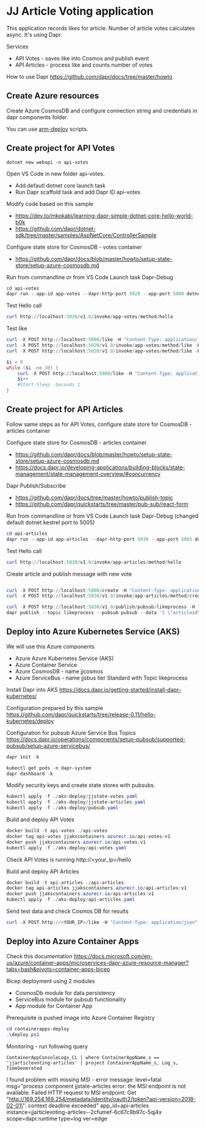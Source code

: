 # JJ Article Voting application

This application records likes for article. Number of article votes calculates async. It's using Dapr.

Services

- API Votes - saves like into Cosmos and publish event
- API Articles - process like and counts number of votes

How to use Dapr https://github.com/dapr/docs/tree/master/howto

## Create Azure resources

Create Azure CosmosDB and configure connection string and credentials in dapr components folder.

You can use [arm-deploy](/arm-deploy) scripts.

## Create project for API Votes

```dotnetcli
dotnet new webapi -n api-votes
```

Open VS Code in new folder api-votes.

- Add defautl dotnet core launch task
- Run Dapr scaffold task and add Dapr ID api-votes

Modify code based on this sample

- https://dev.to/mkokabi/learning-dapr-simple-dotnet-core-hello-world-b0k
- https://github.com/dapr/dotnet-sdk/tree/master/samples/AspNetCore/ControllerSample

Configure state store for CosmosDB - votes container

- https://github.com/dapr/docs/blob/master/howto/setup-state-store/setup-azure-cosmosdb.md

Run from commandline or from VS Code Launch task Dapr-Debug

```powershell
cd api-votes
dapr run --app-id app-votes --dapr-http-port 5020 --app-port 5000 dotnet run --components-path ./components
```

Test Hello call

```powershell
curl http://localhost:5020/v1.0/invoke/app-votes/method/hello
```

Test like

```powershell
curl -X POST http://localhost:5000/like -H "Content-Type: application/json" -d '{ \"articleid\": \"1\", \"userid\": \"jj\" }'
curl -X POST http://localhost:5020/v1.0/invoke/app-votes/method/like -H "Content-Type: application/json" -d '{ \"articleid\": \"1\", \"userid\": \"jj\" }'
curl -X POST http://localhost:5020/v1.0/invoke/app-votes/method/like -H "Content-Type: application/json" -d '{ \"articleid\": \"2\", \"userid\": \"jj\" }'
```

```powershell
$i = 0
while ($i -ne 30) {
    curl -X POST http://localhost:5000/like -H "Content-Type: application/json" -d ('{ \"articleid\": \"1\", \"userid\": \"jj' + $i + '\" }')
    $i++
    #Start-Sleep -Seconds 1
}
```

## Create project for API Articles

Follow same steps as for API Votes, configure state store for CosmosDB - articles container

Configure state store for CosmosDB - articles container

- https://github.com/dapr/docs/blob/master/howto/setup-state-store/setup-azure-cosmosdb.md
- https://docs.dapr.io/developing-applications/building-blocks/state-management/state-management-overview/#concurrency

Dapr Publish/Subscribe

- https://github.com/dapr/docs/tree/master/howto/publish-topic
- https://github.com/dapr/quickstarts/tree/master/pub-sub/react-form

Run from commandline or from VS Code Launch task Dapr-Debug (changed default dotnet kestrel port to 5005)

```powershell
cd api-articles
dapr run --app-id app-articles --dapr-http-port 5030 --app-port 5005 dotnet run --components-path ./components
```

Test Hello call

```powershell
curl http://localhost:5030/v1.0/invoke/app-articles/method/hello
```

Create article and publish message with new vote

```powershell

curl -X POST http://localhost:5000/create -H "Content-Type: application/json" -d '{ \"articleid\": \"1\" }'
curl -X POST http://localhost:5030/v1.0/invoke/app-articles/method/create -H "Content-Type: application/json" -d '{ \"articleid\": \"1\" }'

curl -X POST http://localhost:5030/v1.0/publish/pubsub/likeprocess -H "Content-Type: application/json" -d '{ \"articleid\": \"1\", \"userid\": \"jj\" }'
dapr publish --topic likeprocess --pubsub pubsub --data '{ \"articleid\": \"1\", \"userid\": \"jj\" }'
```

## Deploy into Azure Kubernetes Service (AKS)

We will use this Azure components

- Azure Azure Kubernetes Service (AKS)
- Azure Container Service
- Azure CosmosDB - name jjcosmos
- Azure ServiceBus - name jjsbus tier Standard with Topic likeprocess

Install Dapr into AKS https://docs.dapr.io/getting-started/install-dapr-kubernetes/

Configuration prepared by this sample https://github.com/dapr/quickstarts/tree/release-0.11/hello-kubernetes/deploy

Configuration for pubsub Azure Service Bus Topics https://docs.dapr.io/operations/components/setup-pubsub/supported-pubsub/setup-azure-servicebus/

```powershell
dapr init -k

kubectl get pods -n dapr-system
dapr dashboard -k
```

Modify security keys and create state stores with pubsubs.

```powershell
kubectl apply -f ./aks-deploy/jjstate-votes.yaml
kubectl apply -f ./aks-deploy/jjstate-articles.yaml
kubectl apply -f ./aks-deploy/pubsub.yaml
```

Build and deploy API Votes 

```powershell
docker build -t api-votes ./api-votes
docker tag api-votes jjakscontainers.azurecr.io/api-votes:v1
docker push jjakscontainers.azurecr.io/api-votes:v1
kubectl apply -f ./aks-deploy/api-votes.yaml
```

Check API Votes is running http://<your_ip>/hello

Build and deploy API Articles

```powershell
docker build -t api-articles ./api-articles
docker tag api-articles jjakscontainers.azurecr.io/api-articles:v1
docker push jjakscontainers.azurecr.io/api-articles:v1
kubectl apply -f ./aks-deploy/api-articles.yaml
```

Send test data and check Cosmos DB for results

```powershell
curl -X POST http://<YOUR_IP>/like -H "Content-Type: application/json" -d '{ \"articleid\": \"1\", \"userid\": \"jj\" }'
```

## Deploy into Azure Container Apps

Check this documentation https://docs.microsoft.com/en-us/azure/container-apps/microservices-dapr-azure-resource-manager?tabs=bash&pivots=container-apps-bicep

Bicep deployment using 2 modules
- CosmosDb module for data persistency
- ServiceBus module for pubsub functionality
- App module for Container App

Prerequisite is pushed image into Azure Container Registry

```powershell
cd containerapps-deploy
.\deploy.ps1
```

Monitoring - run following query

```kusto
ContainerAppConsoleLogs_CL | where ContainerAppName_s == 'jjarticlevoting-articles' | project ContainerAppName_s, Log_s, TimeGenerated
```

I found problem with missing MSI - error message: level=fatal msg="process component jjstate-articles error: the MSI endpoint is not available. Failed HTTP request to MSI endpoint: Get \"http://169.254.169.254/metadata/identity/oauth2/token?api-version=2018-02-01\": context deadline exceeded" app_id=api-articles instance=jjarticlevoting-articles--2cfumef-6c67c9b97c-5qj4x scope=dapr.runtime type=log ver=edge


